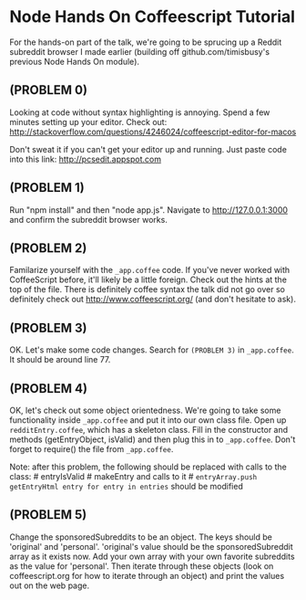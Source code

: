 Node Hands On Coffeescript Tutorial
===================================

For the hands-on part of the talk, we're going to be sprucing up a Reddit
subreddit browser I made earlier (building off github.com/timisbusy's previous
Node Hands On module).

(PROBLEM 0)
------------
Looking at code without syntax highlighting is annoying. Spend a few minutes
setting up your editor. Check out:
http://stackoverflow.com/questions/4246024/coffeescript-editor-for-macos

Don't sweat it if you can't get your editor up and running. Just paste code into
this link: http://pcsedit.appspot.com

(PROBLEM 1)
------------
  Run "npm install" and then "node app.js".
  Navigate to http://127.0.0.1:3000  and confirm the subreddit browser works.

(PROBLEM 2)
------------
  Familarize yourself with the `_app.coffee` code. If you've never worked with
  CoffeeScript before, it'll likely be a little foreign.  Check out the hints at
  the top of the file. There is definitely coffee syntax the talk did not go over
  so definitely check out http://www.coffeescript.org/ (and don't hesitate to
  ask).

(PROBLEM 3)
------------
  OK. Let's make some code changes. Search for `(PROBLEM 3)` in `_app.coffee`.
  It should be around line 77.

(PROBLEM 4)
------------
  OK, let's check out some object orientedness. We're going to take some
  functionality inside `_app.coffee` and put it into our own class file.
  Open up `redditEntry.coffee`, which has a skeleton class. Fill in the constructor and methods (getEntryObject,
  isValid) and then plug this in to `_app.coffee`. Don't forget to require()
  the file from `_app.coffee`.

  Note: after this problem, the following should be replaced with calls to the
  class:
    # entryIsValid
    # makeEntry and calls to it
    # `entryArray.push getEntryHtml entry for entry in entries` should be modified

(PROBLEM 5)
------------
  Change the sponsoredSubreddits to be an object. The keys should be 'original'
  and 'personal'. 'original's value should be the sponsoredSubreddit array
  as it exists now. Add your own array with your own favorite subreddits as the
  value for 'personal'. Then iterate through these objects (look on
  coffeescript.org for how to iterate through an object) and print the values out
  on the web page.

